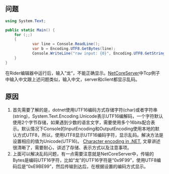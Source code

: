## 问题
```csharp
using System.Text;

public static Main() {
	for (;;)
	{
			var line = Console.ReadLine();
			var b = Encoding.UTF8.GetBytes(line);
			Console.WriteLine("raw input: {0}", Encoding.UTF8.GetString(b));
	}
}
```
在Rider编辑器中运行后，输入”龙“，不能正确显示。[NetCoreServer](https://github.com/chronoxor/NetCoreServer)中Tcp例子中输入中文跟上述问题类似，输入中文，server和client都显示乱码。
## 原因
1. 首先需要了解的是，dotnet使用UTF16编码方式存储字符(char)或者字符串(string)，System.Text.Encoding.Unicode表示UTF16编解码，一个字符默认使用2个字节存储，如果遇到少数的语言文字，需要使用多个16bits配合表示。默认情况下Console的InputEncoding和OutputEncoding使用本地的默认方式UTF8，所以，使用UTF8显示UTF16编码字符，显示乱码。解决方法是设置相应的值为Unicode(UTF16)。
[Character encoding in .NET](https://docs.microsoft.com/en-us/dotnet/standard/base-types/character-encoding-introduction#endianness), 文章讲述很清晰了，需要耐心，讲述了存储、表示方式以及注意事项。
2. 上面可以解决乱码问题，有一点需要注意就是NetCoreServer中，传输的Bytes是编码UTF16字符，比如“龙”的UTF16字符是“0x9F99”，使用UTF8编码后是“0xE9BE99”，然后传输到达后，在根据设置的编码方式显示。